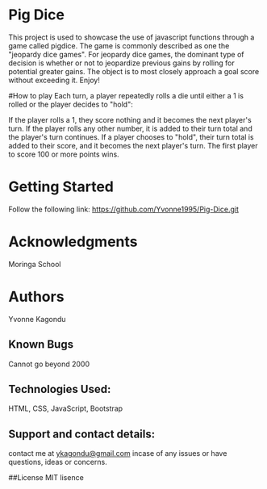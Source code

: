 # Pig Dice
This project is used to showcase the use of javascript functions through a game called pigdice.
The game is commonly described as one the "jeopardy dice games". For jeopardy dice games, the dominant type of decision is whether or not to jeopardize previous gains by rolling for potential greater gains. The object is to most closely approach a goal score without exceeding it.  Enjoy!

#How to play
Each turn, a player repeatedly rolls a die until either a 1 is rolled or the player decides to "hold":

If the player rolls a 1, they score nothing and it becomes the next player's turn.
If the player rolls any other number, it is added to their turn total and the player's turn continues.
If a player chooses to "hold", their turn total is added to their score, and it becomes the next player's turn.
The first player to score 100 or more points wins.

# Getting Started
Follow the following link: https://github.com/Yvonne1995/Pig-Dice.git

# Acknowledgments
Moringa School

# Authors
Yvonne Kagondu

## Known Bugs
Cannot go beyond 2000

## Technologies Used:
HTML, CSS, JavaScript, Bootstrap

## Support and contact details:
contact me at ykagondu@gmail.com incase of any issues or have questions, ideas or concerns.

##License
MIT lisence
